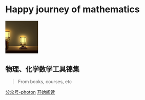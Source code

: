 # Happy journey of mathematics
<img src="https://raw.githubusercontent.com/qjln/images/main/img/202303130031747.jpeg" alt="learning" style="zoom:10%;" />

## 物理、化学数学工具锦集

> From books, courses, etc

[公众号-photon](https://mp.weixin.qq.com/mp/appmsgalbum?__biz=MzkzNDMwNjE1MQ==&action=getalbum&album_id=2642954314428481540&scene=126#wechat_redirect)  [开始阅读](README.md)


